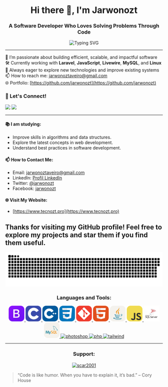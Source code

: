<h1 align="center">Hi there 👋, I'm Jarwonozt</h1>
<h3 align="center">A Software Developer Who Loves Solving Problems Through Code</h3>

<p align="center">
  <img src="https://readme-typing-svg.herokuapp.com?font=Fira+Code&duration=3000&pause=1000&color=00FF95&center=true&vCenter=true&width=435&lines=Welcome+to+my+GitHub+profile!;I+love+to+build+and+explore.;Always+learning+new+things." alt="Typing SVG" />
</p>

---

🌱 I’m passionate about building efficient, scalable, and impactful software  
🛠️ Currently working with **Laravel**, **JavaScript**, **Livewire**, **MySQL**, and **Linux**  
🚀 Always eager to explore new technologies and improve existing systems  
📫 How to reach me: [jarwonoztaveiro@gmail.com](mailto:jarwonoztaveiro@gmail.com)  
🌐 Portfolio: [https://github.com/jarwonozt](https://github.com/jarwonozt)

### 🔗 Let's Connect!
<p align="left">
  <a href="mailto:jarwonoztaveiro@gmail.com"><img src="https://img.shields.io/badge/Email-D14836?style=for-the-badge&logo=gmail&logoColor=white"/></a>
  <a href="https://github.com/jarwonozt"><img src="https://img.shields.io/badge/GitHub-100000?style=for-the-badge&logo=github&logoColor=white"/></a>
</p>

---
#### 📚 I am studying:

- Improve skills in algorithms and data structures.
- Explore the latest concepts in web development.
- Understand best practices in software development.

#### 📫 How to Contact Me:

- Email: [jarwonoztaveiro@gmail.com](mailto:jarwonoztaveiro@email.com)
- LinkedIn: [Profil LinkedIn](https://id.linkedin.com/in/jarwonozt-aveiro-9545851b9)
- Twitter: [@jarwonozt](https://twitter.com/coinimax)
- Facebook: [jarwonozt](https://facebook.com/jarwonozt.jarwonozt)

#### 🌐 Visit My Website:

- [https://www.tecnozt.pro](https://www.tecnozt.pro)

Thanks for visiting my GitHub profile! Feel free to explore my projects and star them if you find them useful.
---
<div>
  <img src="https://github.com/Pepyn0/Pepyn0/raw/output/github-contribution-grid-snake.svg" alt="snake"></center>
</div>

<h3 align="center">Languages and Tools:</h3>
<p align="center"> <a href="https://getbootstrap.com" target="_blank" rel="noreferrer"> <img src="https://github.com/tandpfun/skill-icons/blob/main/icons/Bootstrap.svg" alt="bootstrap" width="50" height="50"/> </a> <a href="https://www.cprogramming.com/" target="_blank" rel="noreferrer"> <img src="https://github.com/tandpfun/skill-icons/blob/main/icons/C.svg" alt="c" width="50" height="50"/> </a> <a href="https://www.w3schools.com/cpp/" target="_blank" rel="noreferrer"> <img src="https://github.com/tandpfun/skill-icons/blob/main/icons/CPP.svg" alt="cplusplus" width="50" height="50"/> </a> <a href="https://www.w3schools.com/css/" target="_blank" rel="noreferrer"> <img src="https://github.com/tandpfun/skill-icons/blob/main/icons/CSS.svg" alt="css3" width="50" height="50"/> </a> <a href="https://git-scm.com/" target="_blank" rel="noreferrer"> <img src="https://github.com/tandpfun/skill-icons/blob/main/icons/Git.svg" alt="git" width="50" height="50"/> </a> <a href="https://www.w3.org/html/" target="_blank" rel="noreferrer"> <img src="https://github.com/tandpfun/skill-icons/blob/main/icons/HTML.svg" alt="html5" width="50" height="50"/> </a> <a href="https://www.java.com" target="_blank" rel="noreferrer"> <img src="https://github.com/tandpfun/skill-icons/blob/main/icons/Java-Light.svg" alt="java" width="50" height="50"/> </a> <a href="https://developer.mozilla.org/en-US/docs/Web/JavaScript" target="_blank" rel="noreferrer"> <img src="https://github.com/tandpfun/skill-icons/blob/main/icons/JavaScript.svg" alt="javascript" width="50" height="50"/> </a> <a href="https://www.microsoft.com/en-us/sql-server" target="_blank" rel="noreferrer"> <img src="https://github.com/Scar1109/skill-icons/blob/Scar1109/icons/microsoftSQL.svg" alt="mssql" width="50" height="50"/> </a> <a href="https://www.mysql.com/" target="_blank" rel="noreferrer"> <img src="https://github.com/tandpfun/skill-icons/blob/main/icons/MySQL-Light.svg" alt="mysql" width="50" height="50"/> </a> <a href="https://www.photoshop.com/en" target="_blank" rel="noreferrer"> <img src="https://github.com/Scar1109/skill-icons/blob/Scar1109/icons/Photoshop.svg" alt="photoshop" width="50" height="50"/> </a> <a href="https://www.php.net" target="_blank" rel="noreferrer"> <img src="https://github.com/Scar1109/skill-icons/blob/Scar1109/icons/PHP-Light.svg" alt="php" width="50" height="50"/> </a> <a href="https://tailwindcss.com/" target="_blank" rel="noreferrer"> <img src="https://github.com/Scar1109/skill-icons/blob/Scar1109/icons/TailwindCSS-Light.svg" alt="tailwind" width="50" height="50"/> </a> </p>

---

<h3 align="center">Support:</h3>
<p align="center"><a href="https://www.buymeacoffee.com/scar2001"> <img align="center" src="https://cdn.buymeacoffee.com/buttons/v2/default-yellow.png" height="50" width="210" alt="scar2001" /></a></p>



> “Code is like humor. When you have to explain it, it’s bad.” – Cory House


